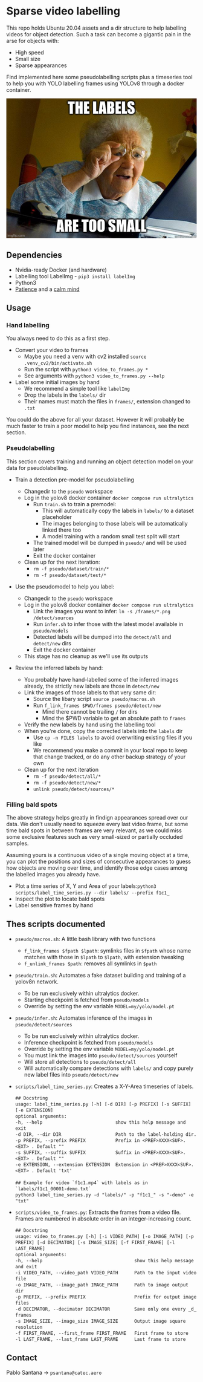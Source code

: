 # Sparse video labelling

This repo holds Ubuntu 20.04 assets and a dir structure to help labelling videos for object detection. Such a task can become a gigantic pain in the arse for objects with:

- High speed
- Small size
- Sparse appearances

Find implemented here some pseudolabelling scripts plus a timeseries tool to help you with YOLO labelling frames using YOLOv8 through a docker container.

![image](.fig/merch.jpg)


## Dependencies

- Nvidia-ready Docker (and hardware)
- Labelling tool LabelImg - `pip3 install labelImg`
- Python3
- [Patience](https://pokemonfanon.fandom.com/wiki/Patience_(move)) and a [calm mind](https://bulbapedia.bulbagarden.net/wiki/Calm_Mind_(move))

## Usage

### Hand labelling
 
You always need to do this as a first step.

- Convert your video to frames
    - Maybe you need a venv with cv2 installed `source .venv_cv2/bin/activate.sh`
    - Run the script with `python3 video_to_frames.py * `
    - See arguments with `python3 video_to_frames.py --help`
- Label some initial images by hand
    - We recommend a simple tool like `labelImg`
    - Drop the labels in the `labels/` dir
    - Their names must match the files in `frames/`, extension changed to `.txt`  

You could do the above for all your dataset. However it will probably be much faster to train a poor model to help you find instances, see the next section.


### Pseudolabelling 

This section covers training and running an object detection model on your data for pseudolabelling.

- Train a detection pre-model for pseudolabelling
    - Changedir to the `pseudo` workspace
    - Log in the yolov8 docker container `docker compose run ultralytics`
        - Run `train.sh` to train a premodel:
            - This will automatically copy the labels in `labels/` to a dataset placeholder
            - The images belonging to those labels will be automatically linked there too
            - A model training with a random small test split will start
        - The trained model will be dumped in `pseudo/` and will be used later
        - Exit the docker container
    - Clean up for the next iteration:
        - `rm -f pseudo/dataset/train/*`
        - `rm -f pseudo/dataset/test/*`
            
- Use the pseudomodel to help you label:
    - Changedir to the `pseudo` workspace
    - Log in the yolov8 docker container `docker compose run ultralytics`
        - Link the images you want to infer: `ln -s /frames/*.png /detect/sources`
        - Run `infer.sh` to infer those with the latest model available in `pseudo/models`
        - Detected labels will be dumped into the `detect/all` and `detect/new` dirs
        - Exit the docker container      
    - This stage has no cleanup as we'll use its outputs

- Review the inferred labels by hand:
    - You probably have hand-labelled some of the inferred images already, the strictly new labels are those in `detect/new`
    - Link the images of those labels to that very same dir:
        - Source the libary script `source pseudo/macros.sh`
        - Run `f_link_frames $PWD/frames pseudo/detect/new` 
            - Mind there cannot be trailing `/` for dirs
            - Mind the $PWD variable to get an absolute path to `frames`
    - Verify the new labels by hand using the labelling tool
    - When you're done, copy the corrected labels into the `labels` dir
        - Use `cp -n FILES labels` to avoid overwriting existing files if you like
        - We recommend you make a commit in your local repo to keep that change tracked, or do any other backup strategy of your own
    - Clean up for the next iteration
        - `rm -f pseudo/detect/all/*`
        - `rm -f pseudo/detect/new/*`
        - `unlink pseudo/detect/sources/*`


### Filling bald spots

The above strategy helps greatly in findign appearances spread over our data. We don't usually need to squeeze every last video frame, but some time bald spots in between frames are very relevant, as we could miss some exclusive features such as very small-sized or partially occluded samples. 

Assuming yours is a continuous video of a single moving object at a time, you can plot the positions and sizes of consecutive appearances to guess how objects are moving over time, and identify those edge cases among the labelled images you already have.

- Plot a time series of X, Y and Area of your labels:`python3 scripts/label_time_series.py --dir labels/ --prefix f1c1_`
- Inspect the plot to locate bald spots
- Label sensitive frames by hand


## Thes scripts documented

- `pseudo/macros.sh`: A little bash library with two functions
    - `f_link_frames $fpath $lpath`: symlinks files in `$fpath` whose name matches with those in `$lpath` to `$lpath`, with extension tweaking
    - `f_unlink_frames $path`: removes all symlinks in `$path`

- `pseudo/train.sh`: Automates a fake dataset building and training of a yolov8n network.
    - To be run exclusively within ultralytics docker.
    - Starting checkpoint is fetched from `pseudo/models`
    - Override by setting the env variable `MODEL=my/yolo/model.pt`
    
- `pseudo/infer.sh`: Automates inference of the images in `pseudo/detect/sources`
    - To be run exclusively within ultralytics docker.
    - Inference checkpoint is fetched from `pseudo/models`
    - Override by setting the env variable `MODEL=my/yolo/model.pt`
    - You must link the images into `pseudo/detect/sources` yourself
    - Will store all detections to `pseudo/detect/all`
    - Will automatically compare detections with `labels/` and copy purely new label files into `pseudo/detect/new`

- `scripts/label_time_series.py`: Creates a X-Y-Area timeseries of labels.
    ```
    ## Docstring
    usage: label_time_series.py [-h] [-d DIR] [-p PREFIX] [-s SUFFIX] [-e EXTENSION]
    optional arguments:
    -h, --help                           show this help message and exit
    -d DIR, --dir DIR                    Path to the label-holding dir.
    -p PREFIX, --prefix PREFIX           Prefix in <PREF>XXXX<SUF>.<EXT> . Default ""
    -s SUFFIX, --suffix SUFFIX           Suffix in <PREF>XXXX<SUF>.<EXT> . Default ""
    -e EXTENSION, --extension EXTENSION  Extension in <PREF>XXXX<SUF>.<EXT> . Default 'txt'

    ## Example for video `f1c1.mp4` with labels as in `labels/f1c1_00001-demo.txt`
    python3 label_time_series.py -d "labels/" -p "f1c1_" -s "-demo" -e "txt"
    ```
       
- `scripts/video_to_frames.py`: Extracts the frames from a video file. Frames are numbered in absolute order in an integer-increasing count.
    ```
    ## Docstring
    usage: video_to_frames.py [-h] [-i VIDEO_PATH] [-o IMAGE_PATH] [-p PREFIX] [-d DECIMATOR] [-s IMAGE_SIZE] [-f FIRST_FRAME] [-l LAST_FRAME]
    optional arguments:
    -h, --help                                  show this help message and exit
    -i VIDEO_PATH, --video_path VIDEO_PATH      Path to the input video file
    -o IMAGE_PATH, --image_path IMAGE_PATH      Path to image output dir
    -p PREFIX, --prefix PREFIX                  Prefix for output image files
    -d DECIMATOR, --decimator DECIMATOR         Save only one every _d_ frames
    -s IMAGE_SIZE, --image_size IMAGE_SIZE      Output image square resolution
    -f FIRST_FRAME, --first_frame FIRST_FRAME   First frame to store
    -l LAST_FRAME, --last_frame LAST_FRAME      Last frame to store
    ```
    
## Contact

Pablo Santana -> `psantana@catec.aero`



<!--

- Video to images
- Label images by hand -> labels


START LOOP 

    - Build a temporary dataset     <- full auto
        - Fetch labelled images
        - Fetch only the images belonging to those labels

    - Train a model on that dataset   <- full auto
        - Have assets prepared to train                    -> output: trained_model
        - Add model to a registry - vX

    - Unleash your model on some/all of your data
        - define infer list                                <- Input
        - Export NEW labels                                -> output: new_labels
        - Delete redundant: some you have already labelled 
        - Label those images by hand
        - (optional) Discard newly created empty labels

    - Add the handlabelled data to the so_far labels 

    - Inspect the time-series to look for gaps
        - Hand label obvious gaps                          -> output: diagram {before net, after net, after manual}
        - Keep a history of these inspections              

    - Add the handlabelled data to the so_far labels 

END LOOP

- Save txt labels in a safe place
- Remove images to save disk


-->

